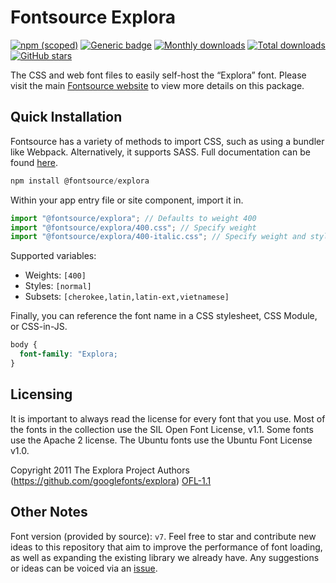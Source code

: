# Fontsource Explora

[![npm (scoped)](https://img.shields.io/npm/v/@fontsource/explora?color=brightgreen)](https://www.npmjs.com/package/@fontsource/explora) [![Generic badge](https://img.shields.io/badge/fontsource-passing-brightgreen)](https://github.com/fontsource/fontsource) [![Monthly downloads](https://badgen.net/npm/dm/@fontsource/explora)](https://github.com/fontsource/fontsource) [![Total downloads](https://badgen.net/npm/dt/@fontsource/explora)](https://github.com/fontsource/fontsource) [![GitHub stars](https://img.shields.io/github/stars/fontsource/fontsource.svg?style=social&label=Star)](https://github.com/fontsource/fontsource/stargazers)

The CSS and web font files to easily self-host the “Explora” font. Please visit the main [Fontsource website](https://fontsource.org/fonts/explora) to view more details on this package.

## Quick Installation

Fontsource has a variety of methods to import CSS, such as using a bundler like Webpack. Alternatively, it supports SASS. Full documentation can be found [here](https://fontsource.org/docs/introduction).

```javascript
npm install @fontsource/explora
```

Within your app entry file or site component, import it in.

```javascript
import "@fontsource/explora"; // Defaults to weight 400
import "@fontsource/explora/400.css"; // Specify weight
import "@fontsource/explora/400-italic.css"; // Specify weight and style

```

Supported variables:
- Weights: `[400]`
- Styles: `[normal]`
- Subsets: `[cherokee,latin,latin-ext,vietnamese]`

Finally, you can reference the font name in a CSS stylesheet, CSS Module, or CSS-in-JS.

```css
body {
  font-family: "Explora;
}
```

## Licensing
It is important to always read the license for every font that you use.
Most of the fonts in the collection use the SIL Open Font License, v1.1. Some fonts use the Apache 2 license. The Ubuntu fonts use the Ubuntu Font License v1.0.

Copyright 2011 The Explora Project Authors (https://github.com/googlefonts/explora)
[OFL-1.1](http://scripts.sil.org/OFL)

## Other Notes
Font version (provided by source): `v7`.
Feel free to star and contribute new ideas to this repository that aim to improve the performance of font loading, as well as expanding the existing library we already have. Any suggestions or ideas can be voiced via an [issue](https://github.com/fontsource/fontsource/issues).